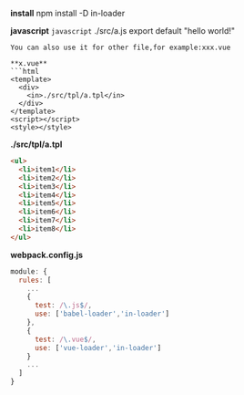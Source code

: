**install**
npm install -D in-loader

**javascript**
```javascript```
<in>./src/a.js</in>
export default "hello world!"
```
You can also use it for other file,for example:xxx.vue

**x.vue**
```html
<template>
  <div>
    <in>./src/tpl/a.tpl</in>
  </div>
</template>
<script></script>
<style></style>
```
**./src/tpl/a.tpl**
```html
<ul>
  <li>item1</li>
  <li>item2</li>
  <li>item3</li>
  <li>item4</li>
  <li>item5</li>
  <li>item6</li>
  <li>item7</li>
  <li>item8</li>
</ul>
```
**webpack.config.js**
```js
module: {
  rules: [
    ...
    {
      test: /\.js$/,
      use: ['babel-loader','in-loader']
    },
    {
      test: /\.vue$/,
      use: ['vue-loader','in-loader']
    }
    ...
  ]
}
```
